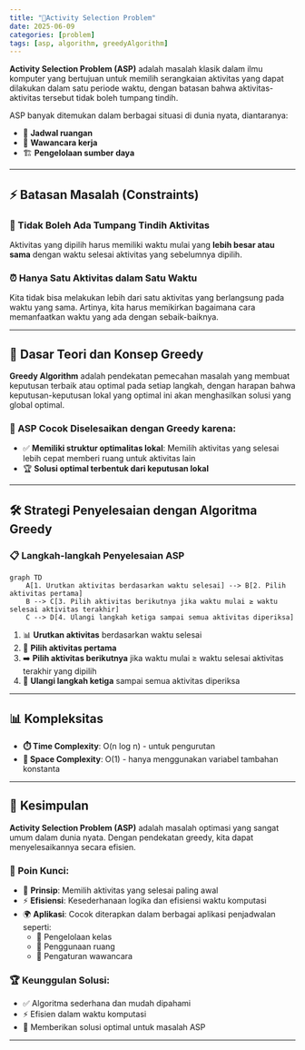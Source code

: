 ```yaml
---
title: "🎯Activity Selection Problem"
date: 2025-06-09
categories: [problem]
tags: [asp, algorithm, greedyAlgorithm]
---
```


**Activity Selection Problem (ASP)** adalah masalah klasik dalam ilmu komputer yang bertujuan untuk memilih serangkaian aktivitas yang dapat dilakukan dalam satu periode waktu, dengan batasan bahwa aktivitas-aktivitas tersebut tidak boleh tumpang tindih.

ASP banyak ditemukan dalam berbagai situasi di dunia nyata, diantaranya:

- 📅 **Jadwal ruangan**
- 💼 **Wawancara kerja**
- 🏗️ **Pengelolaan sumber daya**

---

## ⚡ Batasan Masalah (Constraints)

### 🚫 Tidak Boleh Ada Tumpang Tindih Aktivitas
Aktivitas yang dipilih harus memiliki waktu mulai yang **lebih besar atau sama** dengan waktu selesai aktivitas yang sebelumnya dipilih.

### ⏰ Hanya Satu Aktivitas dalam Satu Waktu
Kita tidak bisa melakukan lebih dari satu aktivitas yang berlangsung pada waktu yang sama. Artinya, kita harus memikirkan bagaimana cara memanfaatkan waktu yang ada dengan sebaik-baiknya.

---

## 🧠 Dasar Teori dan Konsep Greedy

**Greedy Algorithm** adalah pendekatan pemecahan masalah yang membuat keputusan terbaik atau optimal pada setiap langkah, dengan harapan bahwa keputusan-keputusan lokal yang optimal ini akan menghasilkan solusi yang global optimal.

### 🎯 ASP Cocok Diselesaikan dengan Greedy karena:

- ✅ **Memiliki struktur optimalitas lokal**: Memilih aktivitas yang selesai lebih cepat memberi ruang untuk aktivitas lain
- 🏆 **Solusi optimal terbentuk dari keputusan lokal**

---

## 🛠️ Strategi Penyelesaian dengan Algoritma Greedy

### 📋 Langkah-langkah Penyelesaian ASP

```mermaid
graph TD
    A[1. Urutkan aktivitas berdasarkan waktu selesai] --> B[2. Pilih aktivitas pertama]
    B --> C[3. Pilih aktivitas berikutnya jika waktu mulai ≥ waktu selesai aktivitas terakhir]
    C --> D[4. Ulangi langkah ketiga sampai semua aktivitas diperiksa]
```

1. 📊 **Urutkan aktivitas** berdasarkan waktu selesai
2. 🎯 **Pilih aktivitas pertama**
3. ➡️ **Pilih aktivitas berikutnya** jika waktu mulai ≥ waktu selesai aktivitas terakhir yang dipilih
4. 🔄 **Ulangi langkah ketiga** sampai semua aktivitas diperiksa

---

## 📊 Kompleksitas

- **⏱️ Time Complexity**: O(n log n) - untuk pengurutan
- **💾 Space Complexity**: O(1) - hanya menggunakan variabel tambahan konstanta

---

## 🎯 Kesimpulan

**Activity Selection Problem (ASP)** adalah masalah optimasi yang sangat umum dalam dunia nyata. Dengan pendekatan greedy, kita dapat menyelesaikannya secara efisien. 

### 🔑 Poin Kunci:
- 🎯 **Prinsip**: Memilih aktivitas yang selesai paling awal
- ⚡ **Efisiensi**: Kesederhanaan logika dan efisiensi waktu komputasi
- 🌍 **Aplikasi**: Cocok diterapkan dalam berbagai aplikasi penjadwalan seperti:
  - 🏫 Pengelolaan kelas
  - 🏢 Penggunaan ruang
  - 💼 Pengaturan wawancara

### 🏆 Keunggulan Solusi:
- ✅ Algoritma sederhana dan mudah dipahami
- ⚡ Efisien dalam waktu komputasi
- 🎯 Memberikan solusi optimal untuk masalah ASP

---